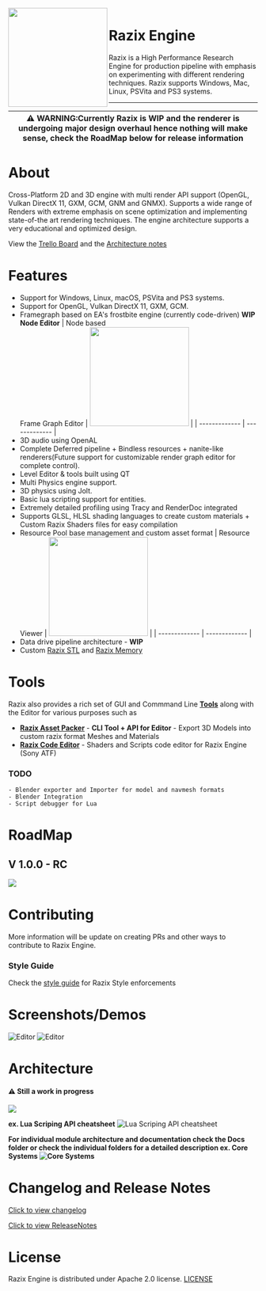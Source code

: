 <br>
<img width=200" align="left" src="https://github.com/Pikachuxxxx/Razix/blob/master/Branding/RazixLogo.png"> <h1> Razix Engine </h1>
Razix is a High Performance Research Engine for production pipeline with emphasis on experimenting with different rendering techniques. Razix supports Windows, Mac, Linux, PSVita and PS3 systems.

 ---

|:warning: WARNING:Currently Razix is WIP and the renderer is undergoing major design overhaul hence nothing will make sense, check the RoadMap below for release information |
| --- |

# About
Cross-Platform 2D and 3D engine with multi render API support (OpenGL, Vulkan DirectX 11, GXM, GCM, GNM and GNMX). Supports a wide range of Renders with extreme emphasis on scene optimization and implementing state-of-the art rendering techniques. The engine architecture supports a very educational and optimized design.

View the [Trello Board](https://trello.com/b/yvWKH1Xr/razix-engine) and the [Architecture notes](https://drive.google.com/file/d/1y5ZFf-h02z3cx6WmUzR8giKScvORzmwx/view?usp=sharing)

# Features
- Support for Windows, Linux, macOS, PSVita and PS3 systems.
- Support for OpenGL, Vulkan DirectX 11, GXM, GCM.
- Framegraph based on EA's frostbite engine (currently code-driven) **WIP Node Editor**
| Node based <br /> Frame Graph Editor  | <img src="./Branding/DemoImages/ReleaseNotes/Frame_Graph_Editor_WIP.png" width="200"> |
| ------------- | ------------- |
- 3D audio using OpenAL
- Complete Deferred pipeline + Bindless resources + nanite-like renderers(Future support for customizable render graph editor for complete control).
- Level Editor & tools built using QT
- Multi Physics engine support.
- 3D physics using Jolt.
- Basic lua scripting support for entities.
- Extremely detailed profiling using Tracy and RenderDoc integrated
- Supports GLSL, HLSL shading languages to create custom materials + Custom Razix Shaders files for easy compilation
- Resource Pool base management and custom asset format
| Resource Viewer | <img src="./Branding/DemoImages/ReleaseNotes/ResourceViewerPreview.png" width="200"> |
| ------------- | ------------- |
- Data drive pipeline architecture - **WIP**
- Custom [Razix STL](https://github.com/Pikachuxxxx/RZSTL) and [Razix Memory](https://github.com/Pikachuxxxx/RazixMemory)


# Tools
Razix also provides a rich set of GUI and Commmand Line [**Tools**](https://github.com/Pikachuxxxx/Razix/tree/master/Tools) along with the Editor for various purposes such as
- [**Razix Asset Packer**](https://github.com/Pikachuxxxx/RazixAssetPacker) - **CLI Tool + API for Editor** - Export 3D Models into custom razix format Meshes and Materials
- [**Razix Code Editor**](https://github.com/Pikachuxxxx/RazixCodeEditor) - Shaders and Scripts code editor for Razix Engine (Sony ATF)

### TODO
    - Blender exporter and Importer for model and navmesh formats
    - Blender Integration
    - Script debugger for Lua

# RoadMap

## V 1.0.0 - RC
![](./Docs/Architecture/RazixEngine-RoadMap-V1.0.0RC.png)

# Contributing
More information will be update on creating PRs and other ways to contribute to Razix Engine.
### Style Guide
Check the [style guide](./Docs/RazixStyleGuide.md) for Razix Style enforcements

# Screenshots/Demos
![Editor](./Branding/DemoImages/ReleaseNotes/Razix_Editor_CornellBox_PBR_demo.png)
![Editor](./Branding/DemoImages/ReleaseNotes/Razix_Engine_Volumetric_Clouds.png)

# Architecture

#### :warning: Still a work in progress
![](./Docs/Architecture/RazixEngine-Architecture-V.1.0.0.RC.png)

**ex. Lua Scriping API cheatsheet** ![Lua Scriping API cheatsheet](./Docs/RazixLuaScriptingAPICheatSheet.png)

**For individual module architecture and documentation check the Docs folder or check the individual folders for a detailed description
ex. Core Systems ![Core Systems](./Docs/Architecture/RazixEngine-CoreSystems.png)**

# Changelog and Release Notes

[Click to view changelog](./Docs/CHANGELOG.md)

[Click to view ReleaseNotes](./Docs/ReleaseNotes.md)

# License
Razix Engine is distributed under Apache 2.0 license. [LICENSE](https://github.com/Pikachuxxxx/Razix/blob/master/LICENSE)
